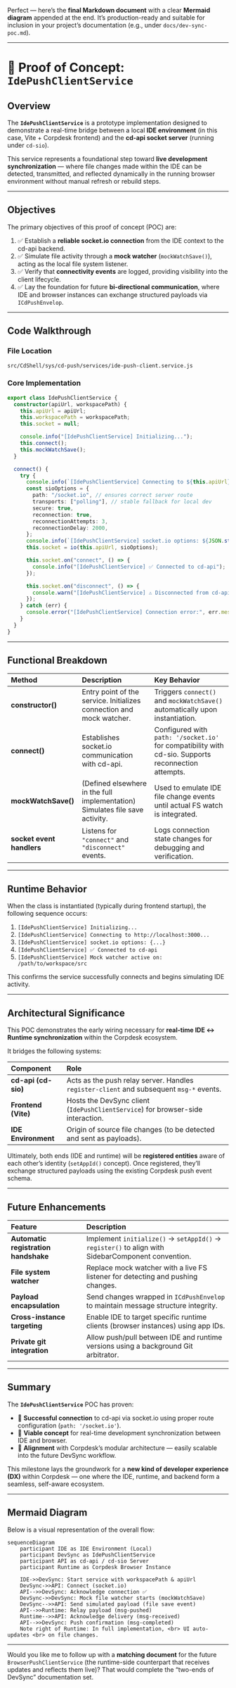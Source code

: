 Perfect — here’s the **final Markdown document** with a clear **Mermaid diagram** appended at the end.
It’s production-ready and suitable for inclusion in your project’s documentation (e.g., under `docs/dev-sync-poc.md`).

---

# 🧩 Proof of Concept: `IdePushClientService`

## Overview

The **`IdePushClientService`** is a prototype implementation designed to demonstrate a real-time bridge between a local **IDE environment** (in this case, Vite + Corpdesk frontend) and the **cd-api socket server** (running under `cd-sio`).

This service represents a foundational step toward **live development synchronization** — where file changes made within the IDE can be detected, transmitted, and reflected dynamically in the running browser environment without manual refresh or rebuild steps.

---

## Objectives

The primary objectives of this proof of concept (POC) are:

1. ✅ Establish a **reliable socket.io connection** from the IDE context to the cd-api backend.
2. ✅ Simulate file activity through a **mock watcher** (`mockWatchSave()`), acting as the local file system listener.
3. ✅ Verify that **connectivity events** are logged, providing visibility into the client lifecycle.
4. ✅ Lay the foundation for future **bi-directional communication**, where IDE and browser instances can exchange structured payloads via `ICdPushEnvelop`.

---

## Code Walkthrough

### File Location

```
src/CdShell/sys/cd-push/services/ide-push-client.service.js
```

### Core Implementation

```ts
export class IdePushClientService {
  constructor(apiUrl, workspacePath) {
    this.apiUrl = apiUrl;
    this.workspacePath = workspacePath;
    this.socket = null;

    console.info("[IdePushClientService] Initializing...");
    this.connect();
    this.mockWatchSave();
  }

  connect() {
    try {
      console.info(`[IdePushClientService] Connecting to ${this.apiUrl}...`);
      const sioOptions = {
        path: "/socket.io", // ensures correct server route
        transports: ["polling"], // stable fallback for local dev
        secure: true,
        reconnection: true,
        reconnectionAttempts: 3,
        reconnectionDelay: 2000,
      };
      console.info(`[IdePushClientService] socket.io options: ${JSON.stringify(sioOptions)}...`);
      this.socket = io(this.apiUrl, sioOptions);

      this.socket.on("connect", () => {
        console.info("[IdePushClientService] ✅ Connected to cd-api");
      });

      this.socket.on("disconnect", () => {
        console.warn("[IdePushClientService] ⚠️ Disconnected from cd-api");
      });
    } catch (err) {
      console.error("[IdePushClientService] Connection error:", err.message);
    }
  }
}
```

---

## Functional Breakdown

| Method                    | Description                                                                  | Key Behavior                                                                                        |
| :------------------------ | :--------------------------------------------------------------------------- | :-------------------------------------------------------------------------------------------------- |
| **constructor()**         | Entry point of the service. Initializes connection and mock watcher.         | Triggers `connect()` and `mockWatchSave()` automatically upon instantiation.                        |
| **connect()**             | Establishes socket.io communication with cd-api.                             | Configured with `path: '/socket.io'` for compatibility with cd-sio. Supports reconnection attempts. |
| **mockWatchSave()**       | (Defined elsewhere in the full implementation) Simulates file save activity. | Used to emulate IDE file change events until actual FS watch is integrated.                         |
| **socket event handlers** | Listens for `"connect"` and `"disconnect"` events.                           | Logs connection state changes for debugging and verification.                                       |

---

## Runtime Behavior

When the class is instantiated (typically during frontend startup), the following sequence occurs:

1. `[IdePushClientService] Initializing...`
2. `[IdePushClientService] Connecting to http://localhost:3000...`
3. `[IdePushClientService] socket.io options: {...}`
4. `[IdePushClientService] ✅ Connected to cd-api`
5. `[IdePushClientService] Mock watcher active on: /path/to/workspace/src`

This confirms the service successfully connects and begins simulating IDE activity.

---

## Architectural Significance

This POC demonstrates the early wiring necessary for **real-time IDE ↔ Runtime synchronization** within the Corpdesk ecosystem.

It bridges the following systems:

| Component           | Role                                                                                    |
| :------------------ | :-------------------------------------------------------------------------------------- |
| **cd-api (cd-sio)** | Acts as the push relay server. Handles `register-client` and subsequent `msg-*` events. |
| **Frontend (Vite)** | Hosts the DevSync client (`IdePushClientService`) for browser-side interaction.         |
| **IDE Environment** | Origin of source file changes (to be detected and sent as payloads).                    |

Ultimately, both ends (IDE and runtime) will be **registered entities** aware of each other’s identity (`setAppId()` concept). Once registered, they’ll exchange structured payloads using the existing Corpdesk push event schema.

---

## Future Enhancements

| Feature                              | Description                                                                                       |
| :----------------------------------- | :------------------------------------------------------------------------------------------------ |
| **Automatic registration handshake** | Implement `initialize()` → `setAppId()` → `register()` to align with SidebarComponent convention. |
| **File system watcher**              | Replace mock watcher with a live FS listener for detecting and pushing changes.                   |
| **Payload encapsulation**            | Send changes wrapped in `ICdPushEnvelop` to maintain message structure integrity.                 |
| **Cross-instance targeting**         | Enable IDE to target specific runtime clients (browser instances) using app IDs.                  |
| **Private git integration**          | Allow push/pull between IDE and runtime versions using a background Git arbitrator.               |

---

## Summary

The **`IdePushClientService`** POC has proven:

* 🔗 **Successful connection** to cd-api via socket.io using proper route configuration (`path: '/socket.io'`).
* 🧠 **Viable concept** for real-time development synchronization between IDE and browser.
* 🧩 **Alignment** with Corpdesk’s modular architecture — easily scalable into the future DevSync workflow.

This milestone lays the groundwork for a **new kind of developer experience (DX)** within Corpdesk — one where the IDE, runtime, and backend form a seamless, self-aware ecosystem.

---

## Mermaid Diagram

Below is a visual representation of the overall flow:

```mermaid
sequenceDiagram
    participant IDE as IDE Environment (Local)
    participant DevSync as IdePushClientService
    participant API as cd-api / cd-sio Server
    participant Runtime as Corpdesk Browser Instance

    IDE->>DevSync: Start service with workspacePath & apiUrl
    DevSync->>API: Connect (socket.io)
    API-->>DevSync: Acknowledge connection ✅
    DevSync->>DevSync: Mock file watcher starts (mockWatchSave)
    DevSync-->>API: Send simulated payload (file save event)
    API-->>Runtime: Relay payload (msg-pushed)
    Runtime-->>API: Acknowledge delivery (msg-received)
    API-->>DevSync: Push confirmation (msg-completed)
    Note right of Runtime: In full implementation, <br> UI auto-updates <br> on file changes.
```

---

Would you like me to follow up with a **matching document** for the future `BrowserPushClientService` (the runtime-side counterpart that receives updates and reflects them live)?
That would complete the “two-ends of DevSync” documentation set.
